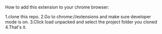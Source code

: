 How to add this extension to your chrome browser:

1.clone this repo.
2.Go to chrome://extensions and make sure developer mode is on.
3.Click load unpacked and select the project folder you cloned
4.That's it. 